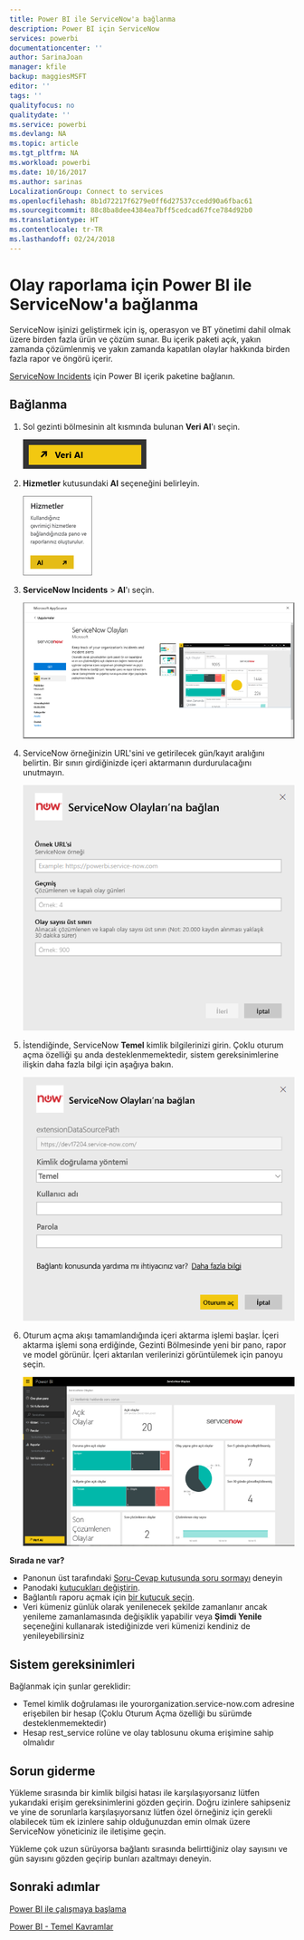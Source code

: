 ```yaml
---
title: Power BI ile ServiceNow'a bağlanma
description: Power BI için ServiceNow
services: powerbi
documentationcenter: ''
author: SarinaJoan
manager: kfile
backup: maggiesMSFT
editor: ''
tags: ''
qualityfocus: no
qualitydate: ''
ms.service: powerbi
ms.devlang: NA
ms.topic: article
ms.tgt_pltfrm: NA
ms.workload: powerbi
ms.date: 10/16/2017
ms.author: sarinas
LocalizationGroup: Connect to services
ms.openlocfilehash: 8b1d72217f6279e0ff6d27537ccedd90a6fbac61
ms.sourcegitcommit: 88c8ba8dee4384ea7bff5cedcad67fce784d92b0
ms.translationtype: HT
ms.contentlocale: tr-TR
ms.lasthandoff: 02/24/2018
---
```

# <a name="connect-to-servicenow-with-power-bi-for-incident-reporting"></a>Olay raporlama için Power BI ile ServiceNow'a bağlanma
ServiceNow işinizi geliştirmek için iş, operasyon ve BT yönetimi dahil olmak üzere birden fazla ürün ve çözüm sunar. Bu içerik paketi açık, yakın zamanda çözümlenmiş ve yakın zamanda kapatılan olaylar hakkında birden fazla rapor ve öngörü içerir.  

[ServiceNow Incidents](https://app.powerbi.com/getdata/services/servicenow) için Power BI içerik paketine bağlanın.

## <a name="how-to-connect"></a>Bağlanma
1. Sol gezinti bölmesinin alt kısmında bulunan **Veri Al**'ı seçin.
   
   ![](media/service-connect-to-servicenow/pbi_getdata.png) 
2. **Hizmetler** kutusundaki **Al** seçeneğini belirleyin.
   
   ![](media/service-connect-to-servicenow/pbi_getservices.png) 
3. **ServiceNow Incidents** \> **Al**'ı seçin.
   
   ![](media/service-connect-to-servicenow/connect.png)
4. ServiceNow örneğinizin URL'sini ve getirilecek gün/kayıt aralığını belirtin. Bir sınırı girdiğinizde içeri aktarmanın durdurulacağını unutmayın.
   
   ![](media/service-connect-to-servicenow/params.png)
5. İstendiğinde, ServiceNow **Temel** kimlik bilgilerinizi girin. Çoklu oturum açma özelliği şu anda desteklenmemektedir, sistem gereksinimlerine ilişkin daha fazla bilgi için aşağıya bakın.
   
   ![](media/service-connect-to-servicenow/creds.png)
6. Oturum açma akışı tamamlandığında içeri aktarma işlemi başlar. İçeri aktarma işlemi sona erdiğinde, Gezinti Bölmesinde yeni bir pano, rapor ve model görünür. İçeri aktarılan verilerinizi görüntülemek için panoyu seçin.
   
    ![](media/service-connect-to-servicenow/dashboard.png)

**Sırada ne var?**

* Panonun üst tarafındaki [Soru-Cevap kutusunda soru sormayı](power-bi-q-and-a.md) deneyin
* Panodaki [kutucukları değiştirin](service-dashboard-edit-tile.md).
* Bağlantılı raporu açmak için [bir kutucuk seçin](service-dashboard-tiles.md).
* Veri kümeniz günlük olarak yenilenecek şekilde zamanlanır ancak yenileme zamanlamasında değişiklik yapabilir veya **Şimdi Yenile** seçeneğini kullanarak istediğinizde veri kümenizi kendiniz de yenileyebilirsiniz

## <a name="system-requirements"></a>Sistem gereksinimleri
Bağlanmak için şunlar gereklidir:  

* Temel kimlik doğrulaması ile yourorganization.service-now.com adresine erişebilen bir hesap (Çoklu Oturum Açma özelliği bu sürümde desteklenmemektedir)  
* Hesap rest_service rolüne ve olay tablosunu okuma erişimine sahip olmalıdır  

## <a name="troubleshooting"></a>Sorun giderme
Yükleme sırasında bir kimlik bilgisi hatası ile karşılaşıyorsanız lütfen yukarıdaki erişim gereksinimlerini gözden geçirin. Doğru izinlere sahipseniz ve yine de sorunlarla karşılaşıyorsanız lütfen özel örneğiniz için gerekli olabilecek tüm ek izinlere sahip olduğunuzdan emin olmak üzere ServiceNow yöneticiniz ile iletişime geçin.

Yükleme çok uzun sürüyorsa bağlantı sırasında belirttiğiniz olay sayısını ve gün sayısını gözden geçirip bunları azaltmayı deneyin.

## <a name="next-steps"></a>Sonraki adımlar
[Power BI ile çalışmaya başlama](service-get-started.md)

[Power BI - Temel Kavramlar](service-basic-concepts.md)

